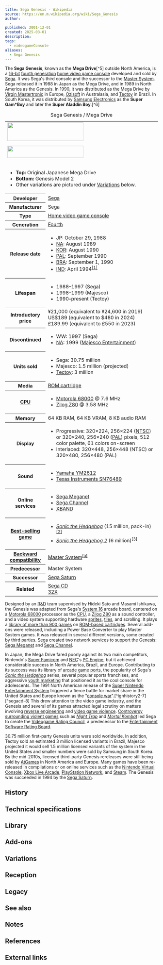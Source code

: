 ```yaml
---
title: Sega Genesis - Wikipedia
source: https://en.m.wikipedia.org/wiki/Sega_Genesis
author:
  - 
published: 2001-12-01
created: 2025-03-01
description: 
tags:
  - videogameConsole
aliases:
  - Sega Genesis
---
```

The **Sega Genesis**, known as the **Mega Drive**[^5] outside North America, is a [16-bit](https://en.m.wikipedia.org/wiki/16-bit "16-bit") [fourth generation](https://en.m.wikipedia.org/wiki/Fourth_generation_of_video_game_consoles "Fourth generation of video game consoles") [home video game console](https://en.m.wikipedia.org/wiki/Home_video_game_console "Home video game console") developed and sold by [Sega](https://en.m.wikipedia.org/wiki/Sega "Sega"). It was Sega's third console and the successor to the [Master System](https://en.m.wikipedia.org/wiki/Master_System "Master System"). Sega released it in 1988 in Japan as the Mega Drive, and in 1989 in North America as the Genesis. In 1990, it was distributed as the Mega Drive by [Virgin Mastertronic](https://en.m.wikipedia.org/wiki/Virgin_Mastertronic "Virgin Mastertronic") in Europe, [Ozisoft](https://en.m.wikipedia.org/wiki/Ozisoft "Ozisoft") in Australasia, and [Tectoy](https://en.m.wikipedia.org/wiki/Tectoy "Tectoy") in Brazil. In South Korea, it was distributed by [Samsung Electronics](https://en.m.wikipedia.org/wiki/Samsung_Electronics "Samsung Electronics") as the **Super Gam\*Boy** and later the **Super Aladdin Boy**.[^6]

<table><caption>Sega Genesis / Mega Drive</caption><tbody><tr><td colspan="2"><span><a href="https://en.m.wikipedia.org/wiki/File:GenesisLogo.png"><img src="https://upload.wikimedia.org/wikipedia/en/thumb/1/12/GenesisLogo.png/250px-GenesisLogo.png" width="250" height="61"></a></span><p><span><a href="https://en.m.wikipedia.org/wiki/File:Megadrive_logo.svg"><img src="https://upload.wikimedia.org/wikipedia/en/thumb/c/c6/Megadrive_logo.svg/250px-Megadrive_logo.svg.png" width="250" height="40"></a></span></p></td></tr><tr><td colspan="2"><div><ul><li><b>Top:</b> Original Japanese Mega Drive</li><li><b>Bottom:</b> Genesis Model 2</li><li>Other variations are pictured under <a href="https://en.m.wikipedia.org/wiki/#Variations">Variations</a> below.</li></ul></div></td></tr><tr><th scope="row">Developer</th><td><a href="https://en.m.wikipedia.org/wiki/Sega">Sega</a></td></tr><tr><th scope="row">Manufacturer</th><td>Sega</td></tr><tr><th scope="row">Type</th><td><a href="https://en.m.wikipedia.org/wiki/Home_video_game_console">Home video game console</a></td></tr><tr><th scope="row">Generation</th><td><a href="https://en.m.wikipedia.org/wiki/Fourth_generation_of_video_game_consoles">Fourth</a></td></tr><tr><th scope="row">Release date</th><td><div><ul><li><span><a href="https://en.m.wikipedia.org/wiki/Japan">JP</a>:</span> October 29, 1988</li><li><span><a href="https://en.m.wikipedia.org/wiki/North_America">NA</a>:</span> August 1989</li><li><span><a href="https://en.m.wikipedia.org/wiki/South_Korea">KOR</a>:</span> August 1990</li><li><span><a href="https://en.m.wikipedia.org/wiki/PAL_region">PAL</a>:</span> September 1990</li><li><span><a href="https://en.m.wikipedia.org/wiki/Brazil">BRA</a>:</span> September 1, 1990</li><li><span><a href="https://en.m.wikipedia.org/wiki/India">IND</a>:</span> April 1994<sup><a href="https://en.m.wikipedia.org/wiki/#cite_note-1"><span>[</span>1<span>]</span></a></sup></li></ul></div></td></tr><tr><th scope="row">Lifespan</th><td><div><ul><li>1988–1997 (Sega)</li><li>1998–1999 (Majesco)</li><li>1990–present (Tectoy)</li></ul></div></td></tr><tr><th scope="row">Introductory price</th><td><span>¥21,000</span> (equivalent to ¥24,600 in 2019)<br><span>US$189</span> (equivalent to $480 in 2024)<br><span>£189.99</span> (equivalent to £550 in 2023)</td></tr><tr><th scope="row">Discontinued</th><td><div><ul><li><span><abbr>WW</abbr>:</span> 1997 (Sega)</li><li><span><a href="https://en.m.wikipedia.org/wiki/North_America">NA</a>:</span> 1999 (<a href="https://en.m.wikipedia.org/wiki/Majesco_Entertainment">Majesco Entertainment</a>)</li></ul></div></td></tr><tr><th scope="row">Units sold</th><td><div><ul><li>Sega: 30.75 million</li><li>Majesco: 1.5 million (projected)</li><li><a href="https://en.m.wikipedia.org/wiki/Tectoy">Tectoy</a>: 3 million</li></ul></div></td></tr><tr><th scope="row">Media</th><td><a href="https://en.m.wikipedia.org/wiki/ROM_cartridge">ROM cartridge</a></td></tr><tr><th scope="row"><a href="https://en.m.wikipedia.org/wiki/Central_processing_unit">CPU</a></th><td><div><ul><li><a href="https://en.m.wikipedia.org/wiki/Motorola_68000">Motorola 68000</a> @ 7.6&nbsp;MHz</li><li><a href="https://en.m.wikipedia.org/wiki/Zilog_Z80">Zilog Z80</a> @ 3.58&nbsp;MHz</li></ul></div></td></tr><tr><th scope="row">Memory</th><td>64&nbsp;KB RAM, 64&nbsp;KB VRAM, 8&nbsp;KB audio RAM</td></tr><tr><th scope="row">Display</th><td><div><ul><li>Progressive: 320×224, 256×224 (<a href="https://en.m.wikipedia.org/wiki/NTSC">NTSC</a>) or 320×240, 256×240 (<a href="https://en.m.wikipedia.org/wiki/PAL">PAL</a>) pixels, 512 color palette, 61 colors on-screen</li><li>Interlaced: 320×448, 256×448 (NTSC) or 320×480, 256×480 (PAL)</li></ul></div></td></tr><tr><th scope="row">Sound</th><td><div><ul><li><a href="https://en.m.wikipedia.org/wiki/Yamaha_YM2612">Yamaha YM2612</a></li><li><a href="https://en.m.wikipedia.org/wiki/Texas_Instruments_SN76489">Texas Instruments SN76489</a></li></ul></div></td></tr><tr><th scope="row">Online services</th><td><div><ul><li><a href="https://en.m.wikipedia.org/wiki/Sega_Meganet">Sega Meganet</a></li><li><a href="https://en.m.wikipedia.org/wiki/Sega_Channel">Sega Channel</a></li><li><a href="https://en.m.wikipedia.org/wiki/XBAND">XBAND</a></li></ul></div></td></tr><tr><th scope="row"><a href="https://en.m.wikipedia.org/wiki/List_of_best-selling_video_games">Best-selling game</a></th><td><div><ul><li><i><a href="https://en.m.wikipedia.org/wiki/Sonic_the_Hedgehog_(1991_video_game)">Sonic the Hedgehog</a></i> (15&nbsp;million, pack-in)<sup><a href="https://en.m.wikipedia.org/wiki/#cite_note-GameTap-2"><span>[</span>2<span>]</span></a></sup></li><li><i><a href="https://en.m.wikipedia.org/wiki/Sonic_the_Hedgehog_2">Sonic the Hedgehog 2</a></i> (6&nbsp;million)<sup><a href="https://en.m.wikipedia.org/wiki/#cite_note-GameDevelopSales-3"><span>[</span>3<span>]</span></a></sup></li></ul></div></td></tr><tr><th scope="row"><a href="https://en.m.wikipedia.org/wiki/Backward_compatibility">Backward<br>compatibility</a></th><td><a href="https://en.m.wikipedia.org/wiki/Master_System">Master System</a><sup><a href="https://en.m.wikipedia.org/wiki/#cite_note-4"><span>[</span>a<span>]</span></a></sup></td></tr><tr><th scope="row">Predecessor</th><td>Master System</td></tr><tr><th scope="row">Successor</th><td><a href="https://en.m.wikipedia.org/wiki/Sega_Saturn">Sega Saturn</a></td></tr><tr><th scope="row">Related</th><td><a href="https://en.m.wikipedia.org/wiki/Sega_CD">Sega CD</a><br><a href="https://en.m.wikipedia.org/wiki/32X">32X</a></td></tr></tbody></table>

Designed by an [R&D](https://en.m.wikipedia.org/wiki/Research_and_development "Research and development") team supervised by Hideki Sato and Masami Ishikawa, the Genesis was adapted from Sega's [System 16](https://en.m.wikipedia.org/wiki/Sega_System_16 "Sega System 16") arcade board, centered on a [Motorola 68000](https://en.m.wikipedia.org/wiki/Motorola_68000 "Motorola 68000") processor as the [CPU](https://en.m.wikipedia.org/wiki/Central_processing_unit "Central processing unit"), a [Zilog Z80](https://en.m.wikipedia.org/wiki/Zilog_Z80 "Zilog Z80") as a sound controller, and a video system supporting hardware [sprites](https://en.m.wikipedia.org/wiki/Sprite_\(computer_graphics\) "Sprite (computer graphics)"), [tiles](https://en.m.wikipedia.org/wiki/Tile-based_video_game "Tile-based video game"), and scrolling. It plays a [library of more than 900 games](https://en.m.wikipedia.org/wiki/List_of_Sega_Genesis_games "List of Sega Genesis games") on [ROM-based cartridges](https://en.m.wikipedia.org/wiki/ROM_cartridge "ROM cartridge"). Several add-ons were released, including a Power Base Converter to play Master System games. It was released in several different versions, some created by third parties. Sega created two network services to support the Genesis: [Sega Meganet](https://en.m.wikipedia.org/wiki/Sega_Meganet "Sega Meganet") and [Sega Channel](https://en.m.wikipedia.org/wiki/Sega_Channel "Sega Channel").

In Japan, the Mega Drive fared poorly against its two main competitors, Nintendo's [Super Famicom](https://en.m.wikipedia.org/wiki/Super_Famicom "Super Famicom") and [NEC](https://en.m.wikipedia.org/wiki/NEC "NEC")'s [PC Engine](https://en.m.wikipedia.org/wiki/PC_Engine "PC Engine"), but it achieved considerable success in North America, Brazil, and Europe. Contributing to its success was its library of [arcade game](https://en.m.wikipedia.org/wiki/Arcade_game "Arcade game") [ports](https://en.m.wikipedia.org/wiki/Video_game_porting "Video game porting"), the popularity of Sega's *[Sonic the Hedgehog](https://en.m.wikipedia.org/wiki/Sonic_the_Hedgehog "Sonic the Hedgehog")* series, several popular sports franchises, and aggressive [youth marketing](https://en.m.wikipedia.org/wiki/Youth_marketing "Youth marketing") that positioned it as the cool console for adolescents. The 1991 North American release of the [Super Nintendo Entertainment System](https://en.m.wikipedia.org/wiki/Super_Nintendo_Entertainment_System "Super Nintendo Entertainment System") triggered a fierce battle for market share in the United States and Europe known as the "[console war](https://en.m.wikipedia.org/wiki/Console_war "Console war")".[^ignhistory2-7][^segacd-8] This drew attention to the video game industry, and the Genesis and several of its games attracted legal scrutiny on matters involving [reverse engineering](https://en.m.wikipedia.org/wiki/Reverse_engineering "Reverse engineering") and [video game violence](https://en.m.wikipedia.org/wiki/Video_game_violence "Video game violence"). [Controversy surrounding violent games](https://en.m.wikipedia.org/wiki/Video_game_controversies "Video game controversies") such as *[Night Trap](https://en.m.wikipedia.org/wiki/Night_Trap "Night Trap")* and *[Mortal Kombat](https://en.m.wikipedia.org/wiki/Mortal_Kombat_\(1992_video_game\) "Mortal Kombat (1992 video game)")* led Sega to create the [Videogame Rating Council](https://en.m.wikipedia.org/wiki/Videogame_Rating_Council "Videogame Rating Council"), a predecessor to the [Entertainment Software Rating Board](https://en.m.wikipedia.org/wiki/Entertainment_Software_Rating_Board "Entertainment Software Rating Board").

30.75 million first-party Genesis units were sold worldwide. In addition, Tectoy sold an estimated 3 million licensed variants in Brazil, Majesco projected it would sell 1.5 million licensed variants of the system in the United States and smaller numbers were sold by Samsung in South Korea. By the mid-2010s, licensed third-party Genesis rereleases were still being sold by [AtGames](https://en.m.wikipedia.org/wiki/AtGames "AtGames") in North America and Europe. Many games have been re-released in compilations or on online services such as the [Nintendo Virtual Console](https://en.m.wikipedia.org/wiki/Nintendo_Virtual_Console "Nintendo Virtual Console"), [Xbox Live Arcade](https://en.m.wikipedia.org/wiki/Xbox_Live_Arcade "Xbox Live Arcade"), [PlayStation Network](https://en.m.wikipedia.org/wiki/PlayStation_Network "PlayStation Network"), and [Steam](https://en.m.wikipedia.org/wiki/Steam_\(service\) "Steam (service)"). The Genesis was succeeded in 1994 by the [Sega Saturn](https://en.m.wikipedia.org/wiki/Sega_Saturn "Sega Saturn").

## History

## Technical specifications

## Library

## Add-ons

## Variations

## Reception

## Legacy

## See also

## Notes

## References

## External links